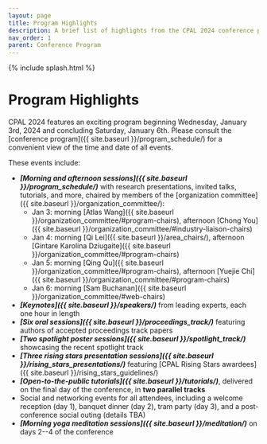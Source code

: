 ```yaml
---
layout: page
title: Program Highlights
description: A brief list of highlights from the CPAL 2024 conference program
nav_order: 1
parent: Conference Program
---
```


{% include splash.html %}

# Program Highlights

CPAL 2024 features an exciting program beginning Wednesday, January 3rd, 2024 and concluding Saturday, January 6th.
Please consult the [conference program]({{ site.baseurl }}/program_schedule/) for a convenient
view of the time and date of all events.

These events include:

- **_[Morning and afternoon sessions]({{ site.baseurl }}/program_schedule/)_**
  with research presentations, invited talks, tutorials, and more, chaired by
  members of the [organization committee]({{ site.baseurl }}/organization_committee/):
  - Jan 3: morning [Atlas Wang]({{ site.baseurl }}/organization_committee/#program-chairs),
    afternoon [Chong You]({{ site.baseurl }}/organization_committee/#industry-liaison-chairs)
  - Jan 4: morning [Qi Lei]({{ site.baseurl }}/area_chairs/),
    afternoon [Gintare Karolina Dziugaite]({{ site.baseurl }}/organization_committee/#program-chairs)
  - Jan 5: morning [Qing Qu]({{ site.baseurl }}/organization_committee/#program-chairs),
    afternoon [Yuejie Chi]({{ site.baseurl }}/organization_committee/#program-chairs)
  - Jan 6: morning [Sam Buchanan]({{ site.baseurl }}/organization_committee/#web-chairs)
- **_[Keynotes]({{ site.baseurl }}/speakers/)_** from leading experts, each one hour in length
- **_[Six oral sessions]({{ site.baseurl }}/proceedings_track/)_** featuring authors
  of accepted proceedings track papers
- **_[Two spotlight poster sessions]({{ site.baseurl }}/spotlight_track/)_**
  showcasing the recent spotlight track
- **_[Three rising stars presentation sessions]({{ site.baseurl }}/rising_stars_presentations/)_**
  featuring [CPAL Rising Stars awardees]({{ site.baseurl }}/rising_stars_guidelines/)
- **_[Open-to-the-public tutorials]({{ site.baseurl }}/tutorials/)_**, delivered
  on the final day of the conference, in **two parallel tracks**
- Social and networking events for all attendees, including a welcome reception (day 1), banquet dinner (day 2),
  tram party (day 3), and a post-conference social outing (details TBA)
- **_[Morning yoga meditation sessions]({{ site.baseurl }}/meditation/)_** on
  days 2--4 of the conference
